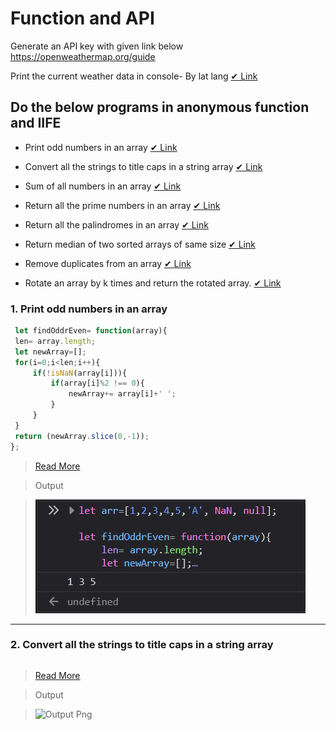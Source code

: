 # Function and API

Generate an API key with given link below https://openweathermap.org/guide 

Print the current weather data in console- By lat lang [✔ Link]()

## Do the below programs in anonymous function and IIFE

   - Print odd numbers in an array [✔ Link]()

   - Convert all the strings to title caps in a string array [✔ Link]()

   - Sum of all numbers in an array [✔ Link]()

   - Return all the prime numbers in an array [✔ Link]()

   - Return all the palindromes in an array [✔ Link]()

   - Return median of two sorted arrays of same size [✔ Link]()

   - Remove duplicates from an array [✔ Link]()

   - Rotate an array by k times and return the rotated array. [✔ Link]()
   
   
### 1. Print odd numbers in an array
   
   ```js
    let findOddrEven= function(array){
    len= array.length;
    let newArray=[];
    for(i=0;i<len;i++){
        if(!isNaN(array[i])){
            if(array[i]%2 !== 0){
                newArray+= array[i]+' ';
            }
        }
    }
    return (newArray.slice(0,-1));
   };
   ```
   > [Read More](findOddrEven.js)
   
   > Output
   
   > ![Output Png](output/OddArr.png)

---
### 2. Convert all the strings to title caps in a string array
   
   ```js
   
   ```
   > [Read More]()
   
   > Output
   
   > ![Output Png]()
